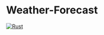 # Weather-Forecast

[![Rust](https://github.com/shikharvashistha/weather_forecast/actions/workflows/rust.yml/badge.svg?branch=main)](https://github.com/shikharvashistha/weather_forecast/actions/workflows/rust.yml)